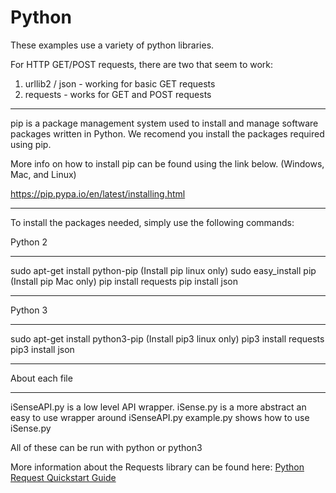 Python
================================================

These examples use a variety of python libraries.

For HTTP GET/POST requests, there are two that seem to work:

1. urllib2 / json - working for basic GET requests
2. requests - works for GET and POST requests

************************************************ 

pip is a package management system used to install and manage software packages written in Python. We recomend you install the packages required using pip.

More info on how to install pip can be found using the link below. (Windows, Mac, and Linux)

https://pip.pypa.io/en/latest/installing.html

*************************************************

To install the packages needed, simply use the following commands:

Python 2
*************************************************
sudo apt-get install python-pip (Install pip linux only)
sudo easy_install pip (Install pip Mac only)
pip install requests
pip install json
*************************************************

Python 3
*************************************************
sudo apt-get install python3-pip (Install pip3 linux only)
pip3 install requests
pip3 install json
*************************************************


About each file
*************************************************
iSenseAPI.py is a low level API wrapper. 
iSense.py is a more abstract an easy to use wrapper around iSenseAPI.py
example.py shows how to use iSense.py

All of these can be run with python or python3

More information about the Requests library can be found here:
[Python Request Quickstart Guide](http://docs.python-requests.org/en/latest/user/quickstart/)
